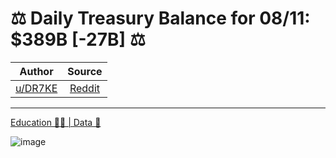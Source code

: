⚖️ Daily Treasury Balance for 08/11: $389B [-27B] ⚖️
====================================================

| Author      | Source | 
|  :----:     |    :----:   |        
| [u/DR7KE](https://www.reddit.com/user/DR7KE/) | [Reddit](https://www.reddit.com/r/Superstonk/comments/p37n2n/daily_treasury_balance_for_0811_389b_27b/) |

---

[Education 👨‍🏫 | Data 🔢](https://www.reddit.com/r/Superstonk/search?q=flair_name%3A%22Education%20%F0%9F%91%A8%E2%80%8D%F0%9F%8F%AB%20%7C%20Data%20%F0%9F%94%A2%22&restrict_sr=1)

![image](https://user-images.githubusercontent.com/82035192/129492336-0a19cf67-3802-4eec-88b3-cacaaec5f03c.png)
